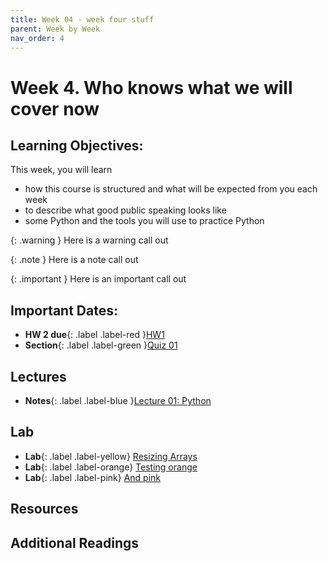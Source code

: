 ```yaml
---
title: Week 04 - week four stuff
parent: Week by Week
nav_order: 4
---
```

# Week 4. Who knows what we will cover now

## Learning Objectives:
This week, you will learn

* how this course is structured and what will be expected from you each week
* to describe what good public speaking looks like
* some Python and the tools you will use to practice Python

{: .warning }
Here is a warning call out

{: .note }
Here is a note call out

{: .important }
Here is an important call out

## Important Dates:
*  **HW 2 due**{: .label .label-red }[HW1](#)
*  **Section**{: .label .label-green }[Quiz 01](#)

## Lectures
*  **Notes**{: .label .label-blue }[Lecture 01: Python](#)

## Lab
+ **Lab**{: .label .label-yellow} [Resizing Arrays](#)
+ **Lab**{: .label .label-orange} [Testing orange](#)
+ **Lab**{: .label .label-pink} [And pink](#)

## Resources

## Additional Readings


